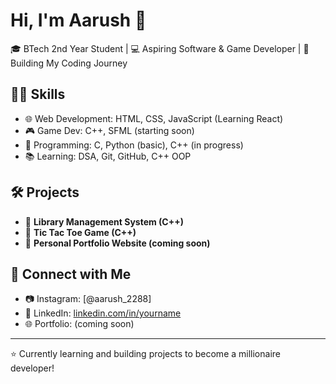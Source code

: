 # Hi, I'm Aarush 👋

🎓 BTech 2nd Year Student | 💻 Aspiring Software & Game Developer | 🚀 Building My Coding Journey

## 👨‍💻 Skills
- 🌐 Web Development: HTML, CSS, JavaScript (Learning React)
- 🎮 Game Dev: C++, SFML (starting soon)
- 🧠 Programming: C, Python (basic), C++ (in progress)
- 📚 Learning: DSA, Git, GitHub, C++ OOP

## 🛠️ Projects
- 🔹 **Library Management System (C++)**
- 🔹 **Tic Tac Toe Game (C++)**
- 🔹 **Personal Portfolio Website (coming soon)**

## 🔗 Connect with Me
- 📷 Instagram: [@aarush_2288]
- 💼 LinkedIn: [linkedin.com/in/yourname](https://linkedin.com/in/yourname)
- 🌐 Portfolio: (coming soon)

---

⭐ Currently learning and building projects to become a millionaire developer!
